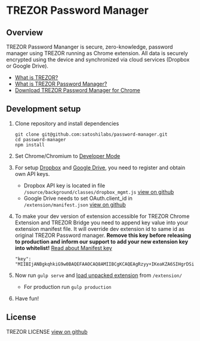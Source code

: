 # TREZOR Password Manager

## Overview

TREZOR Password Mananger is secure, zero-knowledge,
password manager using TREZOR running as
Chrome extension. All data is securely
encrypted using the device and synchronized
via cloud services (Dropbox or Google Drive).

- [What is TREZOR?](https://trezor.io/)
- [What is TREZOR Password Manager?](https://trezor.io/passwords/)
- [Download TREZOR Password Manager for Chrome](https://chrome.google.com/webstore/detail/trezor-password-manager/imloifkgjagghnncjkhggdhalmcnfklk)

## Development setup

1. Clone repository and install dependencies

   ```
   git clone git@github.com:satoshilabs/password-manager.git
   cd password-manager
   npm install
   ```

2. Set Chrome/Chromium to [Developer Mode](https://developer.chrome.com/extensions/getstarted#unpacked)

3. For setup [Dropbox](https://www.dropbox.com/developers/apps/create)
   and [Google Drive](https://console.developers.google.com/apis/),
   you need to register and obtain own API keys.
   - Dropbox API key is located in file `/source/background/classes/dropbox_mgmt.js`
     [view on github](https://github.com/satoshilabs/password-manager/blob/master/source/background/classes/dropbox_mgmt.js#L11)
   - Google Drive needs to set OAuth.client_id in `/extension/manifest.json` [view on github](https://github.com/satoshilabs/password-manager/blob/master/extension/manifest.json#L49)
4. To make your dev version of extension accessible for TREZOR Chrome Extension and TREZOR Bridge
   you need to append key value into your extension manifest file. It will override dev extension id to same id as original TREZOR Password manager.
   **Remove this key before releasing to production and inform our support to add your new extension key into whitelist!**
   [Read about Manifest key](https://developer.chrome.com/apps/manifest/key)

   ```
   "key": "MIIBIjANBgkqhkiG9w0BAQEFAAOCAQ8AMIIBCgKCAQEAgRzyy+IKeaKZA6SIHgrDSinXRNcNq1tT/WeyX1K6gTnVc8KFRVHu5CLf0xN0eCfuz7JKy7U+XfNBzO2i0pkamma6kFMEpvX73WU3Lvmc+g6jg/VSZc9OOgCocT6I8FX92ad1Mj6qcDjVyCkpE2FPotUkuH0PwqQNzSQjPor+KhNPnOQIf5IqLvFEr7P4hUTgyiTUsOX6ROxk61EvP1Fi+Qllscgkm961q+/puw+9Z0Gr4eNIgfAK7DpYj0UJQsdlBP59PQqbW91mwPrKTr3FHmaHGOk+odLCOgchN8MmXgLpqoar1Rxo/AXs5BdnyCprlVHvtXRYbLlthQVzxYylNwIDAQAB",
   ```

5. Now run `gulp serve` and [load unpacked extension](https://developer.chrome.com/extensions/getstarted#unpacked) from `/extension/`

   - For production run `gulp production`

6. Have fun!

## License

TREZOR LICENSE [view on github](https://github.com/satoshilabs/password-manager/blob/master/LICENSE.md)
